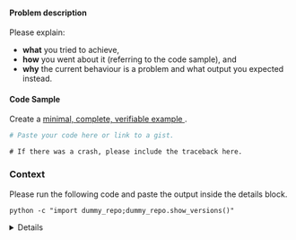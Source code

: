 #### Problem description

Please explain:
* **what** you tried to achieve,
* **how** you went about it (referring to the code sample), and
* **why** the current behaviour is a problem and what output
  you expected instead.

#### Code Sample

Create a [minimal, complete, verifiable example
](https://stackoverflow.com/help/mcve).

```python
# Paste your code here or link to a gist.
```

```
# If there was a crash, please include the traceback here.
```

### Context

Please run the following code and paste the output inside the details
block.

```
python -c "import dummy_repo;dummy_repo.show_versions()"
```

<details>

</details>
